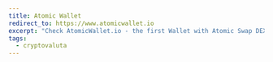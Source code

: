 ```yaml
---
title: Atomic Wallet
redirect_to: https://www.atomicwallet.io
excerpt: "Check AtomicWallet.io - the first Wallet with Atomic Swap DEX. Install the app, sign-up for airdrop with promo code Z7DSZ  and get extra 5 AWC tokens!"
tags:
  - cryptovaluta
---
```

